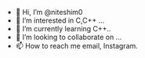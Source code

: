 - 👋 Hi, I’m @niteshim0
- 👀 I’m interested in C,C++ ...
- 🌱 I’m currently learning C++..
- 💞️ I’m looking to collaborate on ...
- 📫 How to reach me email, Instagram.

<!---
niteshim0/niteshim0 is a ✨ special ✨ repository because its `README.md` (this file) appears on your GitHub profile.
You can click the Preview link to take a look at your changes.
--->
